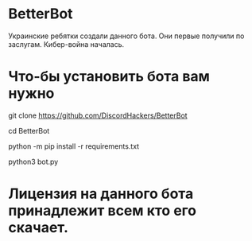 # BetterBot
Украинские ребятки создали данного бота. Они первые получили по заслугам. Кибер-война началась.

# Что-бы установить бота вам нужно







git clone https://github.com/DiscordHackers/BetterBot

cd BetterBot

python -m pip install -r requirements.txt

python3 bot.py












# Лицензия на данного бота принадлежит всем кто его скачает.
